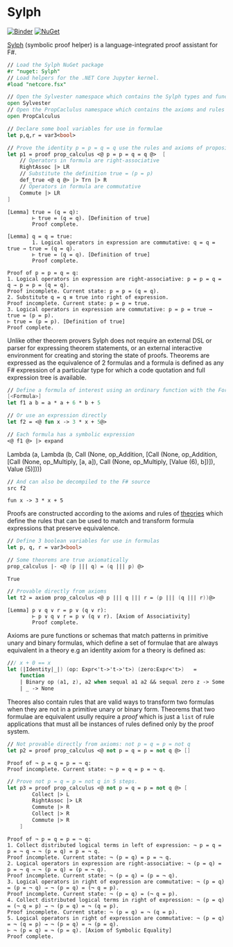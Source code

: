 # Sylph
[![Binder](https://mybinder.org/badge_logo.svg)](https://mybinder.org/v2/gh/allisterb/sylph-notebooks.git/master)
[![NuGet](https://img.shields.io/nuget/v/Sylph.svg)](https://www.nuget.org/packages/Sylph/)

[Sylph](https://github.com/allisterb/Sylvester/tree/master/src/Lang/Sylvester.Prover) (symbolic proof helper) is a language-integrated proof assistant for F#.


```fsharp
// Load the Sylph NuGet package
#r "nuget: Sylph"
// Load helpers for the .NET Core Jupyter kernel.
#load "netcore.fsx"
```

```fsharp
// Open the Sylvester namespace which contains the Sylph types and functions.
open Sylvester
// Open the PropCaclulus namespace which contains the axioms and rules for the propositional calculus theory.
open PropCalculus 

// Declare some bool variables for use in formulae
let p,q,r = var3<bool>

// Prove the identity p = p = q = q use the rules and axioms of propositional calculus
let p1 = proof prop_calculus <@ p = p = q = q @>  [
    // Operators in formula are right-associative
    RightAssoc |> LR
    // Substitute the definition true = (p = p)
    def_true <@ q @> |> Trn |> R
    // Operators in formula are commutative
    Commute |> LR
]
```
    [Lemma] true = (q = q):
            ⊢ true = (q = q). [Definition of true]
            Proof complete.
    
    [Lemma] q = q = true:
            1. Logical operators in expression are commutative: q = q = true → true = (q = q).
            ⊢ true = (q = q). [Definition of true]
            Proof complete.
    
    Proof of p = p = q = q:
    1. Logical operators in expression are right-associative: p = p = q = q → p = p = (q = q).
    Proof incomplete. Current state: p = p = (q = q).
    2. Substitute q = q ≡ true into right of expression.
    Proof incomplete. Current state: p = p = true.
    3. Logical operators in expression are commutative: p = p = true → true = (p = p).
    ⊢ true = (p = p). [Definition of true]
    Proof complete.
    

Unlike other theorem provers Sylph does not require an external DSL or parser for expressing theorem statements, or an external interactive environment for creating and storing the state of proofs. Theorems are expressed as the equivalence of 2 formulas and a formula is defined as any F# expression of a particular type for which a code quotation and full expression tree is available.


```fsharp
// Define a formula of interest using an ordinary function with the Formula attribute
[<Formula>]
let f1 a b = a * a + 6 * b + 5

// Or use an expression directly
let f2 = <@ fun x -> 3 * x + 5@>
```


```fsharp
// Each formula has a symbolic expression
<@ f1 @> |> expand
```




Lambda (a,
        Lambda (b,
                Call (None, op_Addition,
                      [Call (None, op_Addition,
                             [Call (None, op_Multiply, [a, a]),
                              Call (None, op_Multiply, [Value (6), b])]),
                       Value (5)])))




```fsharp
// And can also be decompiled to the F# source
src f2
```




    fun x -> 3 * x + 5



Proofs are constructed according to the axioms and rules of [theories](https://github.com/allisterb/Sylvester/blob/master/src/Math/Sylvester.AbstractAlgebra/Theories/) which define the rules that can be used to match and transform formula expressions that preserve equivalence.


```fsharp
// Define 3 boolean variables for use in formulas
let p, q, r = var3<bool>

// Some theorems are true axiomatically 
prop_calculus |- <@ (p ||| q) = (q ||| p) @>  
```




    True




```fsharp
// Provable directly from axioms
let t2 = axiom prop_calculus <@ p ||| q ||| r = (p ||| (q ||| r))@>
```

    [Lemma] p ∨ q ∨ r = p ∨ (q ∨ r):
            ⊢ p ∨ q ∨ r = p ∨ (q ∨ r). [Axiom of Associativity]
            Proof complete.
    
    

Axioms are pure functions or schemas that match patterns in primitive unary and binary formulas, which define a set of formulae that are always equivalent in a theory e.g an identity axiom for a theory is defined as:

````fsharp
/// x + 0 == x
let (|Identity|_|) (op: Expr<'t->'t->'t>) (zero:Expr<'t>)   = 
    function
    | Binary op (a1, z), a2 when sequal a1 a2 && sequal zero z -> Some (pattern_desc "Identity" <@ fun (x:'t) -> (%op) x (%zero) = (%zero) @>)
    | _ -> None
````

Theores also contain rules that are valid ways to transform two formulas when they are not in a primitive unary or binary form. Theorems that two formulae are equivalent usully require a *proof* which is just a `list` of rule applications that must all be instances of rules defined only by the proof system.


```fsharp
// Not provable directly from axioms: not p = q = p = not q
let p2 = proof prop_calculus <@ not p = q = p = not q @> [] 
```

    Proof of ¬ p = q = p = ¬ q:
    Proof incomplete. Current state: ¬ p = q = p = ¬ q.
    


```fsharp
// Prove not p = q = p = not q in 5 steps.
let p3 = proof prop_calculus <@ not p = q = p = not q @> [
        Collect |> L
        RightAssoc |> LR
        Commute |> R
        Collect |> R
        Commute |> R
    ] 
```

    Proof of ¬ p = q = p = ¬ q:
    1. Collect distributed logical terms in left of expression: ¬ p = q = p = ¬ q → ¬ (p = q) = p = ¬ q.
    Proof incomplete. Current state: ¬ (p = q) = p = ¬ q.
    2. Logical operators in expression are right-associative: ¬ (p = q) = p = ¬ q → ¬ (p = q) = (p = ¬ q).
    Proof incomplete. Current state: ¬ (p = q) = (p = ¬ q).
    3. Logical operators in right of expression are commutative: ¬ (p = q) = (p = ¬ q) → ¬ (p = q) = (¬ q = p).
    Proof incomplete. Current state: ¬ (p = q) = (¬ q = p).
    4. Collect distributed logical terms in right of expression: ¬ (p = q) = (¬ q = p) → ¬ (p = q) = ¬ (q = p).
    Proof incomplete. Current state: ¬ (p = q) = ¬ (q = p).
    5. Logical operators in right of expression are commutative: ¬ (p = q) = ¬ (q = p) → ¬ (p = q) = ¬ (p = q).
    ⊢ ¬ (p = q) = ¬ (p = q). [Axiom of Symbolic Equality]
    Proof complete.
    

